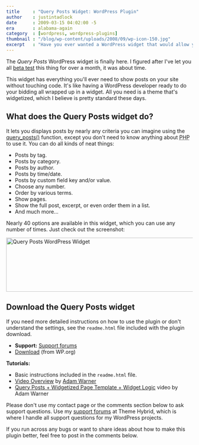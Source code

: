 ```yaml
---
title     : "Query Posts Widget: WordPress Plugin"
author    : justintadlock
date      : 2009-03-15 04:02:00 -5
era       : alabama-again
category  : [wordpress, wordpress-plugins]
thumbnail : "/blog/wp-content/uploads/2008/09/wp-icon-150.jpg"
excerpt   : "Have you ever wanted a WordPress widget that would allow you to display posts <em>your</em> way?  Now you can have that.  Check out the <em>Query Posts</em> widget."
---
```


The <em>Query Posts</em> WordPress widget is finally here.  I figured after I've let you all <a href="http://justintadlock.com/archives/2009/01/28/anybody-want-to-test-a-new-widget" title="Anybody want to test a new widget?">beta test</a> this thing for over a month, it was about time.

This widget has everything you'll ever need to show posts on your site without touching code.  It's like having a WordPress developer ready to do your bidding all wrapped up in a widget.  All you need is a theme that's widgetized, which I believe is pretty standard these days.

## What does the Query Posts widget do?

It lets you displays posts by nearly any criteria you can imagine using the <a href="http://codex.wordpress.org/Template_Tags/query_posts" title="WordPress Codex: query_posts">query_posts()</a> function, except you don't need to know anything about <acronym title="Hypertext Preprocessor">PHP</acronym> to use it.  You can do all kinds of neat things:

<ul>
	<li>Posts by tag.</li>
	<li>Posts by category.</li>
	<li>Posts by author.</li>
	<li>Posts by time/date.</li>
	<li>Posts by custom field key and/or value.</li>
	<li>Choose any number.</li>
	<li>Order by various terms.</li>
	<li>Show pages.</li>
	<li>Show the full post, excerpt, or even order them in a list.</li>
	<li>And much more...</li>
</ul>

Nearly 40 options are available in this widget, which you can use any number of times.  Just check out the screenshot:

<a href="http://justintadlock.com/blog/wp-content/uploads/2009/03/query-posts-widget.png" title="Screenshot of the Query Posts widget settings"><img src="http://justintadlock.com/blog/wp-content/uploads/2009/03/query-posts-thumb.png" alt="Query Posts WordPress Widget" title="Query Posts WordPress Widget" width="600" height="146" class="aligncenter size-full wp-image-1527" /></a>

## Download the Query Posts widget

If you need more detailed instructions on how to use the plugin or don't understand the settings, see the <code>readme.html</code> file included with the plugin download.

<ul>
	<li><strong>Support:</strong> <a href="http://themehybrid.com/support" title="Support forums at Theme Hybrid">Support forums</a></li>
	<li><a href="http://wordpress.org/extend/plugins/query-posts" title="Download the Query Posts widget from WordPress.org">Download</a> (from WP.org)</li>
</ul>

<strong>Tutorials:</strong>

<ul>
	<li>Basic instructions included in the <code>readme.html</code> file.</li>
	<li><a href="http://wordpress.tv/2009/03/17/using-the-query-posts-widget-plugin-video-overview-tutorial" title="Video Overview of the Query Posts widget plugin">Video Overview</a> by <a href="http://wordpressmodder.org/query-posts-widget-wordpress-plugin-video-overview-tutorial-350.html" title="Video overview by Adam Warner">Adam Warner</a></li>
	<li><a href="http://wordpressmodder.org/query-posts-widget-plugin-widgetized-page-template-widget-logic-wordpress-gold-366.html" title="Query Posts widget + widgetized page templates + Widget Logic">Query Posts + Widgetized Page Template + Widget Logic</a> video by Adam Warner</li>
</ul>

<p class="note">Please don't use my contact page or the comments section below to ask support questions.  Use my <a href="http://themehybrid.com/support" title="Theme Hybrid support forums">support forums</a> at Theme Hybrid, which is where I handle all support questions for my WordPress projects.</p>

If you run across any bugs or want to share ideas about how to make this plugin better, feel free to post in the comments below.
